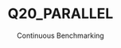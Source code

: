 ---
layout: docu
title: Q20_PARALLEL
subtitle: Continuous Benchmarking
selected: Tpch Sf1 Parallel
expanded: Benchmarking
benchmark: /individual_results/Q20_PARALLEL.html
---